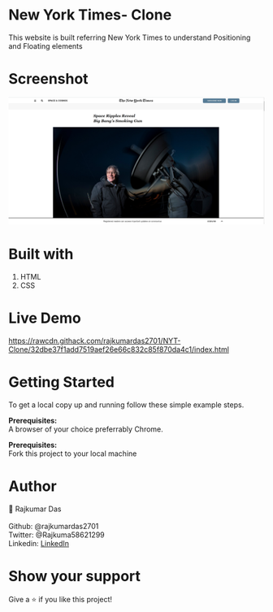 # New York Times- Clone
This website is built referring New York Times to understand Positioning and Floating elements

# Screenshot
<img width="960" alt="Screenshot 2020-02-28 16 42 07" src="https://github.com/rajkumardas2701/NYT-Clone/blob/master/img/screenshot.png">

# Built with
1. HTML
2. CSS

# Live Demo
https://rawcdn.githack.com/rajkumardas2701/NYT-Clone/32dbe37f1add7519aef26e66c832c85f870da4c1/index.html

# Getting Started
To get a local copy up and running follow these simple example steps.

<strong>Prerequisites:</strong><br>
A browser of your choice preferrably Chrome.

<strong>Prerequisites:</strong><br>
Fork this project to your local machine

# Author
🤵 Rajkumar Das<br><br> 
   Github: @rajkumardas2701 <br>
   Twitter: @Rajkuma58621299 <br>
   Linkedin: <a href="https://www.linkedin.com/in/rajkumar-das-41308961">LinkedIn</a>

# Show your support
Give a ⭐️ if you like this project!
